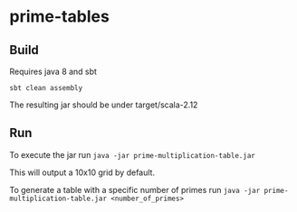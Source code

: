 # prime-tables

## Build
Requires java 8 and sbt

`sbt clean assembly`

The resulting jar should be under target/scala-2.12

## Run
To execute the jar run
`java -jar prime-multiplication-table.jar`

This will output a 10x10 grid by default.

To generate a table with a specific number of primes run
`java -jar prime-multiplication-table.jar <number_of_primes>`
